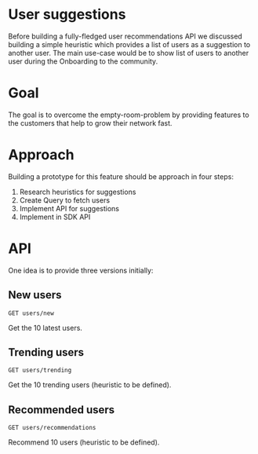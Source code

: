 # User suggestions

Before building a fully-fledged user recommendations API we discussed building a simple heuristic which provides a list of users as a suggestion to another user. The main use-case would be to show list of users to another user during the Onboarding to the community.

# Goal

The goal is to overcome the empty-room-problem by providing features to the customers that help to grow their network fast.

# Approach

Building a prototype for this feature should be approach in four steps:

1. Research heuristics for suggestions
2. Create Query to fetch users
3. Implement API for suggestions
4. Implement in SDK API

# API

One idea is to provide three versions initially:

## New users

`GET users/new`

Get the 10 latest users.

## Trending users

`GET users/trending`

Get the 10 trending users (heuristic to be defined).

## Recommended users

`GET users/recommendations`

Recommend 10 users (heuristic to be defined).
